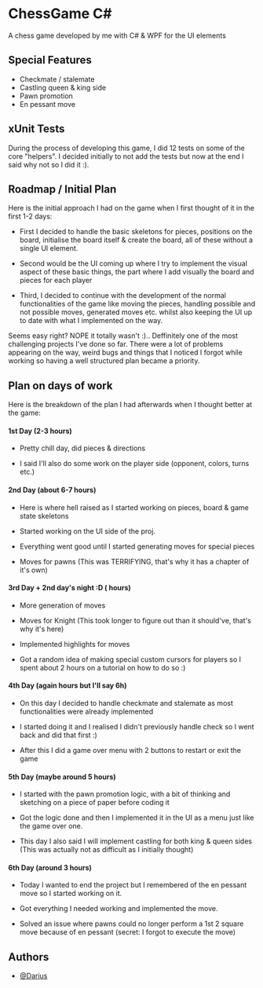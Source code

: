 # ChessGame C#

A chess game developed by me with C# & WPF for the UI elements


## Special Features

- Checkmate / stalemate 
- Castling queen & king side
- Pawn promotion
- En pessant move


## xUnit Tests

During the process of developing this game, I did 12 tests on some of the core "helpers". 
I decided initially to not add the tests but now at the end I said why not so I did it :).


## Roadmap / Initial Plan

Here is the initial approach I had on the game when I first thought of it in the first 1-2 days:

- First I decided to handle the basic skeletons for pieces, positions on the board, initialise the board itself & create the board, all of these without a single UI element.

- Second would be the UI coming up where I try to implement the visual aspect of these basic things, the part where I add visually the board and pieces for each player

- Third, I decided to continue with the development of the normal functionalities of the game like moving the pieces, handling possible and not possible moves, generated moves etc. whilst also keeping the UI up to date with what I implemented on the way.

Seems easy right? NOPE it totally wasn't :).. Deffinitely one of the most challenging projects I've done so far. There were a lot of problems appearing on the way, weird bugs and things that I noticed I forgot while working so having a well structured plan became a priority.


## Plan on days of work

Here is the breakdown of the plan I had afterwards when I thought better at the game:

#### 1st Day (2-3 hours)

- Pretty chill day, did pieces & directions

- I said I'll also do some work on the player side (opponent, colors, turns etc.)

#### 2nd Day (about 6-7 hours)

- Here is where hell raised as I started working on pieces, board & game state skeletons

- Started working on the UI side of the proj.

- Everything went good until I started generating moves for special pieces

- Moves for pawns (This was TERRIFYING, that's why it has a chapter of it's own)

#### 3rd Day + 2nd day's night :D (<undefined> hours)

- More generation of moves

- Moves for Knight (This took longer to figure out than it should've, that's why it's here)

- Implemented highlights for moves

- Got a random idea of making special custom cursors for players so I spent about 2 hours on a tutorial on how to do so :)

#### 4th Day (again <undefined> hours but I'll say 6h)

- On this day I decided to handle checkmate and stalemate as most functionalities were already implemented 

- I started doing it and I realised I didn't previously handle check so I went back and did that first :)

- After this I did a game over menu with 2 buttons to restart or exit the game

#### 5th Day (maybe around 5 hours)

- I started with the pawn promotion logic, with a bit of thinking and sketching on a piece of paper before coding it

- Got the logic done and then I implemented it in the UI as a menu just like the game over one.

- This day I also said I will implement castling for both king & queen sides (This was actually not as difficult as I initially thought)

#### 6th Day (around 3 hours)

- Today I wanted to end the project but I remembered of the en pessant move so I started working on it.

- Got everything I needed working and implemented the move.

- Solved an issue where pawns could no longer perform a 1st 2 square move because of en pessant (secret: I forgot to execute the move)


## Authors

- [@Darius](https://github.com/RusuDarius)

